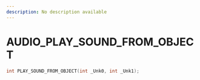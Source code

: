 ```yaml
---
description: No description available 
---
```


# AUDIO\_PLAY_SOUND_FROM_OBJECT

```cpp
int PLAY_SOUND_FROM_OBJECT(int _Unk0, int _Unk1);
```
